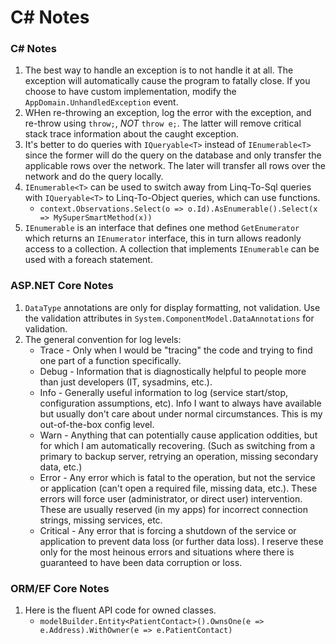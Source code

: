# C# Notes

### C# Notes
1. The best way to handle an exception is to not handle it at all. The exception will automatically cause the program to fatally close. If you choose to have custom implementation, modify the `AppDomain.UnhandledException` event.
2. WHen re-throwing an exception, log the error with the exception, and re-throw using `throw;`, *NOT* `throw e;`. The latter will remove critical stack trace information about the caught exception.
3. It's better to do queries with `IQueryable<T>` instead of `IEnumerable<T>`
since the former will do the query on the database and only transfer the
applicable rows over the network. The later will transfer all rows over
the network and do the query locally.
4. `IEnumerable<T>` can be used to switch away from Linq-To-Sql queries with
`IQueryable<T>` to Linq-To-Object queries, which can use functions.
	* `context.Observations.Select(o => o.Id).AsEnumerable().Select(x => MySuperSmartMethod(x))`
5. `IEnumerable` is an interface that defines one method `GetEnumerator` which returns an `IEnumerator` interface, this in turn allows readonly access to a collection. A collection that implements `IEnumerable` can be used with a foreach statement.

### ASP.NET Core Notes
1. `DataType` annotations are only for display formatting, not validation. Use
the validation attributes in `System.ComponentModel.DataAnnotations` for
validation.
2. The general convention for log levels:	
    * Trace - Only when I would be "tracing" the code and trying to find one part of a function specifically.
    * Debug - Information that is diagnostically helpful to people more than just developers (IT, sysadmins, etc.).
    * Info - Generally useful information to log (service start/stop, configuration assumptions, etc). Info I want to always have available but usually don't care about under normal circumstances. This is my out-of-the-box config level.
    * Warn - Anything that can potentially cause application oddities, but for which I am automatically recovering. (Such as switching from a primary to backup server, retrying an operation, missing secondary data, etc.)
    * Error - Any error which is fatal to the operation, but not the service or application (can't open a required file, missing data, etc.). These errors will force user (administrator, or direct user) intervention. These are usually reserved (in my apps) for incorrect connection strings, missing services, etc.
    * Critical - Any error that is forcing a shutdown of the service or application to prevent data loss (or further data loss). I reserve these only for the most heinous errors and situations where there is guaranteed to have been data corruption or loss.


### ORM/EF Core Notes
1. Here is the fluent API code for owned classes.
	* `modelBuilder.Entity<PatientContact>().OwnsOne(e => e.Address).WithOwner(e => e.PatientContact)`
